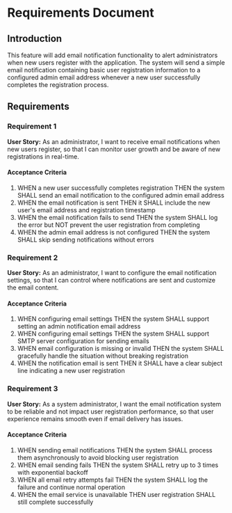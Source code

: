 # Requirements Document

## Introduction

This feature will add email notification functionality to alert administrators when new users register with the application. The system will send a simple email notification containing basic user registration information to a configured admin email address whenever a new user successfully completes the registration process.

## Requirements

### Requirement 1

**User Story:** As an administrator, I want to receive email notifications when new users register, so that I can monitor user growth and be aware of new registrations in real-time.

#### Acceptance Criteria

1. WHEN a new user successfully completes registration THEN the system SHALL send an email notification to the configured admin email address
2. WHEN the email notification is sent THEN it SHALL include the new user's email address and registration timestamp
3. WHEN the email notification fails to send THEN the system SHALL log the error but NOT prevent the user registration from completing
4. WHEN the admin email address is not configured THEN the system SHALL skip sending notifications without errors

### Requirement 2

**User Story:** As an administrator, I want to configure the email notification settings, so that I can control where notifications are sent and customize the email content.

#### Acceptance Criteria

1. WHEN configuring email settings THEN the system SHALL support setting an admin notification email address
2. WHEN configuring email settings THEN the system SHALL support SMTP server configuration for sending emails
3. WHEN email configuration is missing or invalid THEN the system SHALL gracefully handle the situation without breaking registration
4. WHEN the notification email is sent THEN it SHALL have a clear subject line indicating a new user registration

### Requirement 3

**User Story:** As a system administrator, I want the email notification system to be reliable and not impact user registration performance, so that user experience remains smooth even if email delivery has issues.

#### Acceptance Criteria

1. WHEN sending email notifications THEN the system SHALL process them asynchronously to avoid blocking user registration
2. WHEN email sending fails THEN the system SHALL retry up to 3 times with exponential backoff
3. WHEN all email retry attempts fail THEN the system SHALL log the failure and continue normal operation
4. WHEN the email service is unavailable THEN user registration SHALL still complete successfully